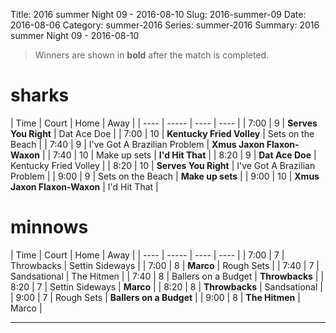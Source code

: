 Title: 2016 summer Night 09 - 2016-08-10
Slug: 2016-summer-09
Date: 2016-08-06
Category: summer-2016
Series: summer-2016
Summary: 2016 summer Night 09 - 2016-08-10

> Winners are shown in **bold** after the match is completed.

sharks
=====
| Time | Court | Home | Away |
| ---- | ----- | ---- | ---- | <!-- begin table -->
| 7:00 | 9 | **Serves You Right** | Dat Ace Doe |
| 7:00 | 10 | **Kentucky Fried Volley** | Sets on the Beach |
| 7:40 | 9 | I've Got A Brazilian Problem | **Xmus Jaxon Flaxon-Waxon** |
| 7:40 | 10 | Make up sets | **I'd Hit That** |
| 8:20 | 9 | **Dat Ace Doe** | Kentucky Fried Volley |
| 8:20 | 10 | **Serves You Right** | I've Got A Brazilian Problem |
| 9:00 | 9 | Sets on the Beach | **Make up sets** |
| 9:00 | 10 | **Xmus Jaxon Flaxon-Waxon** | I'd Hit That |

<!-- end table -->
minnows
=====
| Time | Court | Home | Away |
| ---- | ----- | ---- | ---- | <!-- begin table -->
| 7:00 | 7 | Throwbacks | Settin Sideways |
| 7:00 | 8 | **Marco** | Rough Sets |
| 7:40 | 7 | Sandsational | The Hitmen |
| 7:40 | 8 | Ballers on a Budget | **Throwbacks** |
| 8:20 | 7 | Settin Sideways | **Marco** |
| 8:20 | 8 | **Throwbacks** | Sandsational |
| 9:00 | 7 | Rough Sets | **Ballers on a Budget** |
| 9:00 | 8 | **The Hitmen** | Marco |

<!-- end table -->



---
